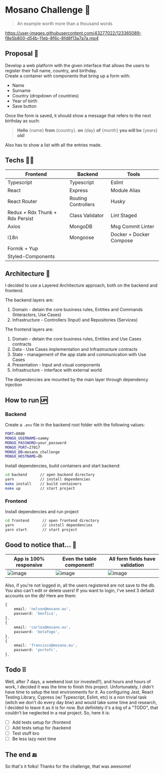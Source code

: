 # Mosano Challenge 🧬

> An example worth more than a thousand words

https://user-images.githubusercontent.com/43277022/123365089-f8e5b800-d54b-11eb-8f6c-8fd8f13a7a7a.mp4

## Proposal 💭

Develop a web platform with the given interface that allows the users to register their full name, country, and birthday.\
Create a container with components that bring up a form with:

- Name
- Surname
- Country (dropdown of countries)
- Year of birth
- Save button

Once the form is saved, it should show a message that refers to the next birthday as such:

> __Hello__ {name} __from__ {country}. __on__ {day} __of__ {month} __you will be__ {years} __old__!

Also has to show a list with all the entries made.

## Techs 👨‍💻

|Frontend                         |Backend                  |Tools                    |
|---------------------------------|-------------------------|-------------------------|
|Typescript                       |Typescript               |Eslint                   |
|React                            |Express                  |Module Alias             |
|React Router                     |Routing Controllers      |Husky                    |
|Redux + Rdx Thunk + Rdx Persist  |Class Validator          |Lint Staged              |
|Axios                            |MongoDB                  |Msg Commit Linter        |
|i18n                             |Mongoose                 |Docker + Docker Compose  |
|Formik + Yup                     |                         |                         |
|Styled-Components                |                         |                         |

## Architecture 🏰

I decided to use a Layered Architecture approach, both on the backend and frontend.

The backend layers are:

1. Domain - detain the core business rules, Entities and Commands (Interactors, Use Cases)
2. Infrastructure - Controllers (Input) and Repositories (Services)

The frontend layers are:

1. Domain - detain the core business rules, Entities and Use Cases contracts
2. Data - Use Cases implementation and Infrastructure contracts
3. State - management of the app state and communication with Use Cases
4. Presentation - Input and visual components
5. Infrastructure - interface with external world

The dependencies are mounted by the main layer through dependency injection

## How to run 🆙

### Backend

Create a `.env` file in the backend root folder with the following values:
```sh
PORT=8080
MONGO_USERNAME=sammy
MONGO_PASSWORD=your_password
MONGO_PORT=27017
MONGO_DB=mosano_challenge
MONGO_HOSTNAME=db
```

Install dependencies, build containers and start backend:
```sh
cd backend      // open backend directory
yarn            // install dependencies
make install    // build containers
make up         // start project
```

### Frontend

Install dependencies and run project
```sh
cd frontend      // open frontend directory
yarn             // install dependencies
yarn start       // start project
```

## Good to notice that... 👀

|App is 100% responsive           |Even the table component!|All form fields have validation|
|---------------------------------|-------------------------|-------------------------------|
|![image](https://user-images.githubusercontent.com/43277022/123365401-95a85580-d54c-11eb-8aca-585dd69aaaf1.png)|![image](https://user-images.githubusercontent.com/43277022/123365785-5c241a00-d54d-11eb-9cd6-0f252dc85126.png)|![image](https://user-images.githubusercontent.com/43277022/123365828-76f68e80-d54d-11eb-9e1a-c698c5563c81.png)|

Also, if you're not logged in, all the users registered are not save to the db. You also can't edit or delete users!
If you want to login, I've seed 3 default accounts on the db! Here are them:

```ts
{
	email: 'nelson@mosano.eu',
	password: 'benfica',
},
{
	email: 'carlos@mosano.eu',
	password: 'botafogo',
},
{
	email: 'francisco@mosano.eu',
	password: 'portofc',
},
```

## Todo ❕❕

Well, after 7 days, a weekend lost (or invested?), and hours and hours of work, I decided it was the time to finish this project. Unfortunately, I didn't have time to setup the test environments for it. As configuring Jest, React Testing Library, Cypress (w/ Typescript, Eslint, etc) is a non trivial task (witch we don't do every day btw) and would take some time and research, I decided to leave it as it is for now. But definitely it's a big of a "TODO", that couldn't be neglected in a real project. So, here it is:

- [ ] Add tests setup for /frontend
- [ ] Add tests setup for /backend
- [ ] Test stuff bro
- [ ] Be less lazy next time

## The end 🔚

So that's it folks! Thanks for the challenge, that was awesome!

